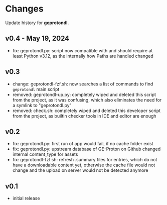 # Changes

Update history for **geprotondl**.

## v0.4 - May 19, 2024

- fix: geprotondl.py: script now compatible with and should require at least
  Python v3.12, as the internally how Paths are handled changed

## v0.3

- change: geprotondl-fzf.sh: now searches a list of commands to find `geprotondl`
  main script
- removed: geprotondl-up.py: completely wiped and deleted this script from
  the project, as it was confusing, which also eliminates the need for a symlink
  to "geprotondl.py"
- removed: check.sh: completely wiped and deleted this developer script
  from the project, as builtin checker tools in IDE and editor are enough

## v0.2

- fix: geprotondl.py: first run of app would fail, if no cache folder exist
- fix: geprotondl.py: upstream database of GE-Proton on Github changed
  internal content_type for assets
- fix: geprotondl-fzf.sh: refresh .summary files for entries, which do not
  have a downloadable content yet, otherwise the cache file would not change and
  the upload on server would not be detected anymore

## v0.1

- initial release
